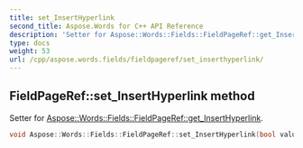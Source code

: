 ```yaml
---
title: set_InsertHyperlink
second_title: Aspose.Words for C++ API Reference
description: 'Setter for Aspose::Words::Fields::FieldPageRef::get_InsertHyperlink.'
type: docs
weight: 53
url: /cpp/aspose.words.fields/fieldpageref/set_inserthyperlink/
---
```

## FieldPageRef::set_InsertHyperlink method


Setter for [Aspose::Words::Fields::FieldPageRef::get_InsertHyperlink](../get_inserthyperlink/).

```cpp
void Aspose::Words::Fields::FieldPageRef::set_InsertHyperlink(bool value)
```

